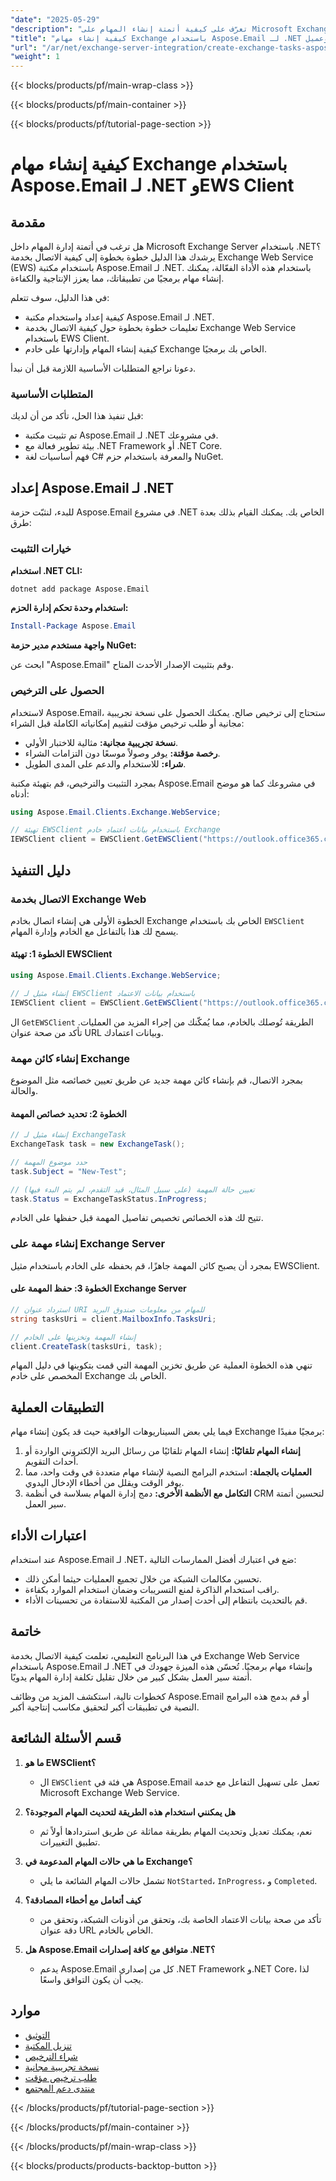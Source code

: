 ```yaml
---
"date": "2025-05-29"
"description": "تعرّف على كيفية أتمتة إنشاء المهام على Microsoft Exchange Server باستخدام Aspose.Email لـ .NET. اتبع هذا الدليل خطوة بخطوة لتبسيط سير عملك مع عميل EWS."
"title": "كيفية إنشاء مهام Exchange باستخدام Aspose.Email لـ .NET وعميل EWS | دليل خطوة بخطوة"
"url": "/ar/net/exchange-server-integration/create-exchange-tasks-aspose-email-net-ews-client/"
"weight": 1
---
```


{{< blocks/products/pf/main-wrap-class >}}

{{< blocks/products/pf/main-container >}}

{{< blocks/products/pf/tutorial-page-section >}}
# كيفية إنشاء مهام Exchange باستخدام Aspose.Email لـ .NET وEWS Client

## مقدمة

هل ترغب في أتمتة إدارة المهام داخل Microsoft Exchange Server باستخدام .NET؟ يرشدك هذا الدليل خطوة بخطوة إلى كيفية الاتصال بخدمة Exchange Web Service (EWS) باستخدام مكتبة Aspose.Email لـ .NET. باستخدام هذه الأداة الفعّالة، يمكنك إنشاء مهام برمجيًا من تطبيقاتك، مما يعزز الإنتاجية والكفاءة.

في هذا الدليل، سوف تتعلم:
- كيفية إعداد واستخدام مكتبة Aspose.Email لـ .NET.
- تعليمات خطوة بخطوة حول كيفية الاتصال بخدمة Exchange Web Service باستخدام EWS Client.
- كيفية إنشاء المهام وإدارتها على خادم Exchange الخاص بك برمجيًا.

دعونا نراجع المتطلبات الأساسية اللازمة قبل أن نبدأ.

### المتطلبات الأساسية

قبل تنفيذ هذا الحل، تأكد من أن لديك:
- تم تثبيت مكتبة Aspose.Email لـ .NET في مشروعك. 
- بيئة تطوير فعالة مع .NET Framework أو .NET Core.
- فهم أساسيات لغة C# والمعرفة باستخدام حزم NuGet.

## إعداد Aspose.Email لـ .NET

للبدء، لنثبّت حزمة Aspose.Email في مشروع .NET الخاص بك. يمكنك القيام بذلك بعدة طرق:

### خيارات التثبيت

**استخدام .NET CLI:**

```bash
dotnet add package Aspose.Email
```

**استخدام وحدة تحكم إدارة الحزم:**

```powershell
Install-Package Aspose.Email
```

**واجهة مستخدم مدير حزمة NuGet:**

ابحث عن "Aspose.Email" وقم بتثبيت الإصدار الأحدث المتاح.

### الحصول على الترخيص

لاستخدام Aspose.Email، ستحتاج إلى ترخيص صالح. يمكنك الحصول على نسخة تجريبية مجانية أو طلب ترخيص مؤقت لتقييم إمكانياته الكاملة قبل الشراء:
- **نسخة تجريبية مجانية:** مثالية للاختبار الأولي.
- **رخصة مؤقتة:** يوفر وصولاً موسعًا دون التزامات الشراء.
- **شراء:** للاستخدام والدعم على المدى الطويل.

بمجرد التثبيت والترخيص، قم بتهيئة مكتبة Aspose.Email في مشروعك كما هو موضح أدناه:

```csharp
using Aspose.Email.Clients.Exchange.WebService;

// تهيئة EWSClient باستخدام بيانات اعتماد خادم Exchange
IEWSClient client = EWSClient.GetEWSClient("https://outlook.office365.com/ews/exchange.asmx"، "اسم المستخدم"، "كلمة المرور"، "النطاق");
```

## دليل التنفيذ

### الاتصال بخدمة Exchange Web

الخطوة الأولى هي إنشاء اتصال بخادم Exchange الخاص بك باستخدام `EWSClient` يسمح لك هذا بالتفاعل مع الخادم وإدارة المهام.

#### الخطوة 1: تهيئة EWSClient

```csharp
using Aspose.Email.Clients.Exchange.WebService;

// إنشاء مثيل لـ EWSClient باستخدام بيانات الاعتماد
IEWSClient client = EWSClient.GetEWSClient("https://outlook.office365.com/ews/exchange.asmx"، "testUser"، "pwd"، "domain");
```

ال `GetEWSClient` الطريقة تُوصلك بالخادم، مما يُمكّنك من إجراء المزيد من العمليات. تأكد من صحة عنوان URL وبيانات اعتمادك.

### إنشاء كائن مهمة Exchange

بمجرد الاتصال، قم بإنشاء كائن مهمة جديد عن طريق تعيين خصائصه مثل الموضوع والحالة.

#### الخطوة 2: تحديد خصائص المهمة

```csharp
// إنشاء مثيل لـ ExchangeTask
ExchangeTask task = new ExchangeTask();

// حدد موضوع المهمة
task.Subject = "New-Test";

// تعيين حالة المهمة (على سبيل المثال، قيد التقدم، لم يتم البدء فيها)
task.Status = ExchangeTaskStatus.InProgress;
```

تتيح لك هذه الخصائص تخصيص تفاصيل المهمة قبل حفظها على الخادم.

### إنشاء مهمة على Exchange Server

بمجرد أن يصبح كائن المهمة جاهزًا، قم بحفظه على الخادم باستخدام مثيل EWSClient.

#### الخطوة 3: حفظ المهمة على Exchange Server

```csharp
// استرداد عنوان URI للمهام من معلومات صندوق البريد
string tasksUri = client.MailboxInfo.TasksUri;

// إنشاء المهمة وتخزينها على الخادم
client.CreateTask(tasksUri, task);
```

تنهي هذه الخطوة العملية عن طريق تخزين المهمة التي قمت بتكوينها في دليل المهام المخصص على خادم Exchange الخاص بك.

## التطبيقات العملية

فيما يلي بعض السيناريوهات الواقعية حيث قد يكون إنشاء مهام Exchange برمجيًا مفيدًا:
1. **إنشاء المهام تلقائيًا:** إنشاء المهام تلقائيًا من رسائل البريد الإلكتروني الواردة أو أحداث التقويم.
2. **العمليات بالجملة:** استخدم البرامج النصية لإنشاء مهام متعددة في وقت واحد، مما يوفر الوقت ويقلل من أخطاء الإدخال اليدوي.
3. **التكامل مع الأنظمة الأخرى:** دمج إدارة المهام بسلاسة في أنظمة CRM لتحسين أتمتة سير العمل.

## اعتبارات الأداء

عند استخدام Aspose.Email لـ .NET، ضع في اعتبارك أفضل الممارسات التالية:
- تحسين مكالمات الشبكة من خلال تجميع العمليات حيثما أمكن ذلك.
- راقب استخدام الذاكرة لمنع التسريبات وضمان استخدام الموارد بكفاءة.
- قم بالتحديث بانتظام إلى أحدث إصدار من المكتبة للاستفادة من تحسينات الأداء.

## خاتمة

في هذا البرنامج التعليمي، تعلمت كيفية الاتصال بخدمة Exchange Web Service باستخدام Aspose.Email لـ .NET وإنشاء مهام برمجيًا. تُحسّن هذه الميزة جهودك في أتمتة سير العمل بشكل كبير من خلال تقليل تكلفة إدارة المهام يدويًا.

كخطوات تالية، استكشف المزيد من وظائف Aspose.Email أو قم بدمج هذه البرامج النصية في تطبيقات أكبر لتحقيق مكاسب إنتاجية أكبر.

## قسم الأسئلة الشائعة

1. **ما هو EWSClient؟**
   - ال `EWSClient` هي فئة في Aspose.Email تعمل على تسهيل التفاعل مع خدمة Microsoft Exchange Web Service.

2. **هل يمكنني استخدام هذه الطريقة لتحديث المهام الموجودة؟**
   - نعم، يمكنك تعديل وتحديث المهام بطريقة مماثلة عن طريق استردادها أولاً ثم تطبيق التغييرات.

3. **ما هي حالات المهام المدعومة في Exchange؟**
   - تشمل حالات المهام الشائعة ما يلي `NotStarted`، `InProgress`، و `Completed`.

4. **كيف أتعامل مع أخطاء المصادقة؟**
   - تأكد من صحة بيانات الاعتماد الخاصة بك، وتحقق من أذونات الشبكة، وتحقق من دقة عنوان URL الخاص بالخادم.

5. **هل Aspose.Email متوافق مع كافة إصدارات .NET؟**
   - يدعم Aspose.Email كل من إصداري .NET Framework و.NET Core، لذا يجب أن يكون التوافق واسعًا.

## موارد

- [التوثيق](https://reference.aspose.com/email/net/)
- [تنزيل المكتبة](https://releases.aspose.com/email/net/)
- [شراء الترخيص](https://purchase.aspose.com/buy)
- [نسخة تجريبية مجانية](https://releases.aspose.com/email/net/)
- [طلب ترخيص مؤقت](https://purchase.aspose.com/temporary-license/)
- [منتدى دعم المجتمع](https://forum.aspose.com/c/email/10)

{{< /blocks/products/pf/tutorial-page-section >}}

{{< /blocks/products/pf/main-container >}}

{{< /blocks/products/pf/main-wrap-class >}}

{{< blocks/products/products-backtop-button >}}